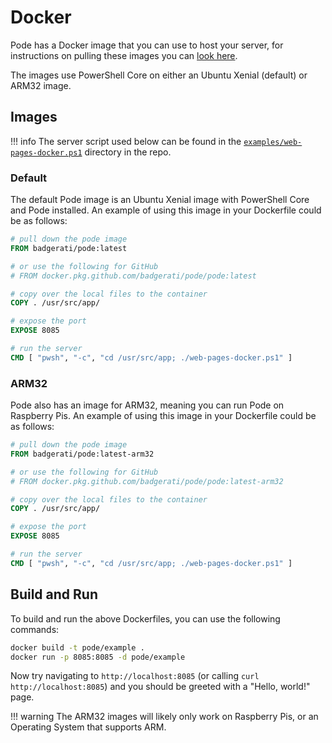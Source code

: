 # Docker

Pode has a Docker image that you can use to host your server, for instructions on pulling these images you can [look here](../../Installation).

The images use PowerShell Core on either an Ubuntu Xenial (default) or ARM32 image.

## Images

!!! info
    The server script used below can be found in the [`examples/web-pages-docker.ps1`](https://github.com/Badgerati/Pode/blob/develop/examples/web-pages-docker.ps1) directory in the repo.

### Default

The default Pode image is an Ubuntu Xenial image with PowerShell Core and Pode installed. An example of using this image in your Dockerfile could be as follows:

```dockerfile
# pull down the pode image
FROM badgerati/pode:latest

# or use the following for GitHub
# FROM docker.pkg.github.com/badgerati/pode/pode:latest

# copy over the local files to the container
COPY . /usr/src/app/

# expose the port
EXPOSE 8085

# run the server
CMD [ "pwsh", "-c", "cd /usr/src/app; ./web-pages-docker.ps1" ]
```

### ARM32

Pode also has an image for ARM32, meaning you can run Pode on Raspberry Pis. An example of using this image in your Dockerfile could be as follows:

```dockerfile
# pull down the pode image
FROM badgerati/pode:latest-arm32

# or use the following for GitHub
# FROM docker.pkg.github.com/badgerati/pode/pode:latest-arm32

# copy over the local files to the container
COPY . /usr/src/app/

# expose the port
EXPOSE 8085

# run the server
CMD [ "pwsh", "-c", "cd /usr/src/app; ./web-pages-docker.ps1" ]
```

## Build and Run

To build and run the above Dockerfiles, you can use the following commands:

```bash
docker build -t pode/example .
docker run -p 8085:8085 -d pode/example
```

Now try navigating to `http://localhost:8085` (or calling `curl http://localhost:8085`) and you should be greeted with a "Hello, world!" page.

!!! warning
    The ARM32 images will likely only work on Raspberry Pis, or an Operating System that supports ARM.
